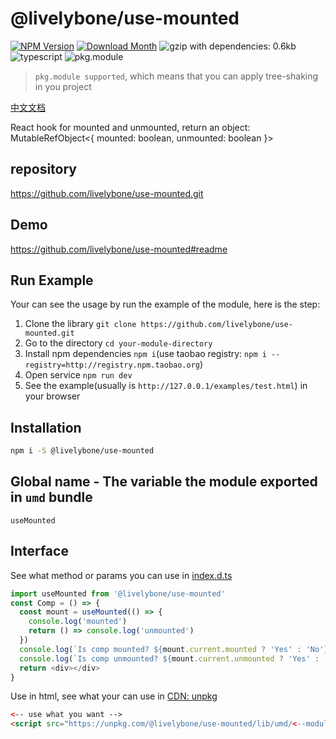 # @livelybone/use-mounted
[![NPM Version](http://img.shields.io/npm/v/@livelybone/use-mounted.svg?style=flat-square)](https://www.npmjs.com/package/@livelybone/use-mounted)
[![Download Month](http://img.shields.io/npm/dm/@livelybone/use-mounted.svg?style=flat-square)](https://www.npmjs.com/package/@livelybone/use-mounted)
![gzip with dependencies: 0.6kb](https://img.shields.io/badge/gzip--with--dependencies-0.6kb-brightgreen.svg "gzip with dependencies: 0.6kb")
![typescript](https://img.shields.io/badge/typescript-supported-blue.svg "typescript")
![pkg.module](https://img.shields.io/badge/pkg.module-supported-blue.svg "pkg.module")

> `pkg.module supported`, which means that you can apply tree-shaking in you project

[中文文档](./README-CN.md)

React hook for mounted and unmounted, return an object: MutableRefObject<{ mounted: boolean, unmounted: boolean }>

## repository
https://github.com/livelybone/use-mounted.git

## Demo
https://github.com/livelybone/use-mounted#readme

## Run Example
Your can see the usage by run the example of the module, here is the step:

1. Clone the library `git clone https://github.com/livelybone/use-mounted.git`
2. Go to the directory `cd your-module-directory`
3. Install npm dependencies `npm i`(use taobao registry: `npm i --registry=http://registry.npm.taobao.org`)
4. Open service `npm run dev`
5. See the example(usually is `http://127.0.0.1/examples/test.html`) in your browser

## Installation
```bash
npm i -S @livelybone/use-mounted
```

## Global name - The variable the module exported in `umd` bundle
`useMounted`

## Interface
See what method or params you can use in [index.d.ts](./index.d.ts)

```typescript jsx
import useMounted from '@livelybone/use-mounted'
const Comp = () => {
  const mount = useMounted(() => {
    console.log('mounted')
    return () => console.log('unmounted')
  })
  console.log(`Is comp mounted? ${mount.current.mounted ? 'Yes' : 'No'}`)
  console.log(`Is comp unmounted? ${mount.current.unmounted ? 'Yes' : 'No'}`)
  return <div></div>
}
```

Use in html, see what your can use in [CDN: unpkg](https://unpkg.com/@livelybone/use-mounted/lib/umd/)
```html
<-- use what you want -->
<script src="https://unpkg.com/@livelybone/use-mounted/lib/umd/<--module-->.js"></script>
```
